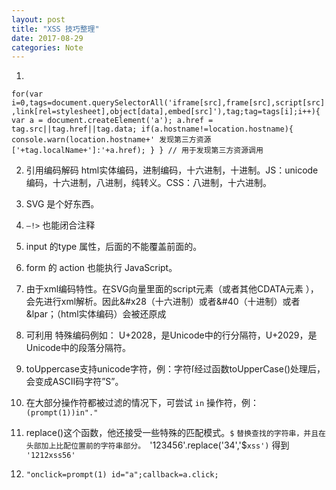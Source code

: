 ```yaml
---
layout: post
title: "XSS 技巧整理"
date: 2017-08-29
categories: Note
---
```


1. 
  `
    for(var i=0,tags=document.querySelectorAll('iframe[src],frame[src],script[src],link[rel=stylesheet],object[data],embed[src]'),tag;tag=tags[i];i++){
      var a = document.createElement('a');
      a.href = tag.src||tag.href||tag.data;
      if(a.hostname!=location.hostname){
        console.warn(location.hostname+' 发现第三方资源['+tag.localName+']:'+a.href);
      }
    }
    // 用于发现第三方资源调用
  `

2. 引用编码解码 html实体编码，进制编码，十六进制，十进制。JS：unicode编码，十六进制，八进制，纯转义。CSS：八进制，十六进制。

3. SVG 是个好东西。
4. `–!>` 也能闭合注释
5. input 的type 属性，后面的不能覆盖前面的。
6. form 的 action 也能执行 JavaScript。
7. 由于xml编码特性。在SVG向量里面的script元素（或者其他CDATA元素 ），会先进行xml解析。因此&#x28（十六进制）或者&#40（十进制）或者&lpar；（html实体编码）会被还原成
8. 可利用 特殊编码例如： U+2028，是Unicode中的行分隔符，U+2029，是Unicode中的段落分隔符。
9. toUppercase支持unicode字符，例：字符ſ经过函数toUpperCase()处理后，会变成ASCII码字符”S”。
10. 在大部分操作符都被过滤的情况下，可尝试 `in` 操作符，例：`(prompt(1))in"."`
11. replace()这个函数，他还接受一些特殊的匹配模式。`$` `替换查找的字符串，并且在头部加上比配位置前的字符串部分。
`'123456'.replace('34','$`xss')` 得到 `	'1212xss56'`
12. `"onclick=prompt(1) id="a";callback=a.click;`